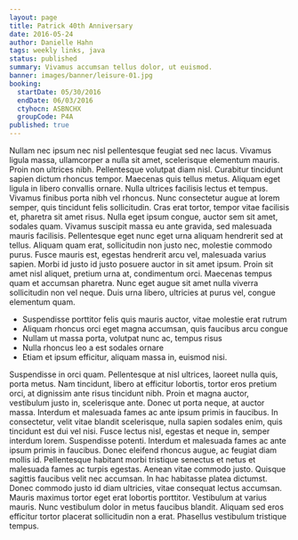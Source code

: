 ```yaml
---
layout: page
title: Patrick 40th Anniversary
date: 2016-05-24
author: Danielle Hahn
tags: weekly links, java
status: published
summary: Vivamus accumsan tellus dolor, ut euismod.
banner: images/banner/leisure-01.jpg
booking:
  startDate: 05/30/2016
  endDate: 06/03/2016
  ctyhocn: ASBNCHX
  groupCode: P4A
published: true
---
```

Nullam nec ipsum nec nisl pellentesque feugiat sed nec lacus. Vivamus ligula massa, ullamcorper a nulla sit amet, scelerisque elementum mauris. Proin non ultrices nibh. Pellentesque volutpat diam nisl. Curabitur tincidunt sapien dictum rhoncus tempor. Maecenas quis tellus metus. Aliquam eget ligula in libero convallis ornare. Nulla ultrices facilisis lectus et tempus. Vivamus finibus porta nibh vel rhoncus. Nunc consectetur augue at lorem semper, quis tincidunt felis sollicitudin.
Cras erat tortor, tempor vitae facilisis et, pharetra sit amet risus. Nulla eget ipsum congue, auctor sem sit amet, sodales quam. Vivamus suscipit massa eu ante gravida, sed malesuada mauris facilisis. Pellentesque eget nunc eget urna aliquam hendrerit sed at tellus. Aliquam quam erat, sollicitudin non justo nec, molestie commodo purus. Fusce mauris est, egestas hendrerit arcu vel, malesuada varius sapien. Morbi id justo id justo posuere auctor in sit amet ipsum. Proin sit amet nisl aliquet, pretium urna at, condimentum orci. Maecenas tempus quam et accumsan pharetra. Nunc eget augue sit amet nulla viverra sollicitudin non vel neque. Duis urna libero, ultricies at purus vel, congue elementum quam.

* Suspendisse porttitor felis quis mauris auctor, vitae molestie erat rutrum
* Aliquam rhoncus orci eget magna accumsan, quis faucibus arcu congue
* Nullam ut massa porta, volutpat nunc ac, tempus risus
* Nulla rhoncus leo a est sodales ornare
* Etiam et ipsum efficitur, aliquam massa in, euismod nisi.

Suspendisse in orci quam. Pellentesque at nisl ultrices, laoreet nulla quis, porta metus. Nam tincidunt, libero at efficitur lobortis, tortor eros pretium orci, at dignissim ante risus tincidunt nibh. Proin et magna auctor, vestibulum justo in, scelerisque ante. Donec ut porta neque, at auctor massa. Interdum et malesuada fames ac ante ipsum primis in faucibus. In consectetur, velit vitae blandit scelerisque, nulla sapien sodales enim, quis tincidunt est dui vel nisi.
Fusce lectus nisl, egestas et neque in, semper interdum lorem. Suspendisse potenti. Interdum et malesuada fames ac ante ipsum primis in faucibus. Donec eleifend rhoncus augue, ac feugiat diam mollis id. Pellentesque habitant morbi tristique senectus et netus et malesuada fames ac turpis egestas. Aenean vitae commodo justo. Quisque sagittis faucibus velit nec accumsan. In hac habitasse platea dictumst. Donec commodo justo id diam ultricies, vitae consequat lectus accumsan. Mauris maximus tortor eget erat lobortis porttitor. Vestibulum at varius mauris. Nunc vestibulum dolor in metus faucibus blandit. Aliquam sed eros efficitur tortor placerat sollicitudin non a erat. Phasellus vestibulum tristique tempus.
